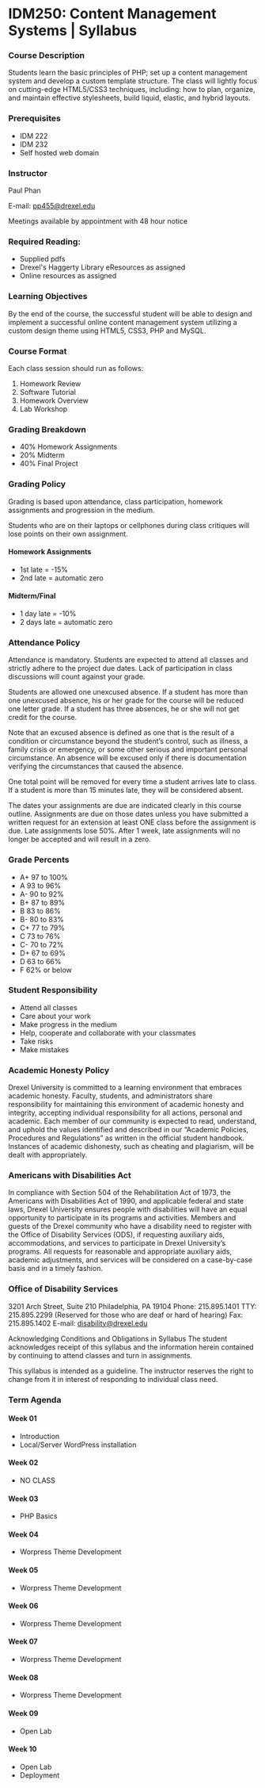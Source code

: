 # IDM250: Content Management Systems | Syllabus

### Course Description
Students learn the basic principles of PHP; set up a content management system and develop a custom template structure. The class will lightly focus on cutting-edge HTML5/CSS3 techniques, including: how to plan, organize, and maintain effective stylesheets, build liquid, elastic, and hybrid layouts.

### Prerequisites
- IDM 222
- IDM 232
- Self hosted web domain

### Instructor 
Paul Phan

E-mail: pp455@drexel.edu

Meetings available by appointment with 48 hour notice

### Required Reading:
- Supplied pdfs
- Drexel's Haggerty Library eResources as assigned
- Online resources as assigned

### Learning Objectives
By the end of the course, the successful student will be able to design and implement a successful online content management system utilizing a custom design theme using HTML5, CSS3, PHP and MySQL.

### Course Format
Each class session should run as follows:
1. Homework Review
2. Software Tutorial
3. Homework Overview
4. Lab Workshop

### Grading Breakdown
- 40% Homework Assignments
- 20% Midterm
- 40% Final Project

### Grading Policy
Grading is based upon attendance, class participation, homework assignments and progression in the medium.

Students who are on their laptops or cellphones during class critiques will lose points on their own assignment.

#### Homework Assignments
- 1st late = -15%
- 2nd late = automatic zero

#### Midterm/Final
- 1 day late = -10%
- 2 days late = automatic zero

### Attendance Policy
Attendance is mandatory. Students are expected to attend all classes and strictly adhere to the project due dates. Lack of participation in class discussions will count against your grade.

Students are allowed one unexcused absence. If a student has more than one unexcused absence, his or her grade for the course will be reduced one letter grade. If a student has three absences, he or she will not get credit for the course.

Note that an excused absence is defined as one that is the result of a condition or circumstance beyond the student’s control, such as illness, a family crisis or emergency, or some other serious and important personal circumstance. An absence will be excused only if there is documentation verifying the circumstances that caused the absence.

One total point will be removed for every time a student arrives late to class. If a student is more than 15 minutes late, they will be considered absent. 

The dates your assignments are due are indicated clearly in this course outline. Assignments are due on those dates unless you have submitted a written request for an extension at least ONE class before the assignment is due. Late assignments lose 50%. After 1 week, late assignments will no longer be accepted and will result in a zero. 

### Grade Percents
- A+ 97 to 100%
- A 93 to 96%
- A- 90 to 92% 
- B+ 87 to 89% 
- B	83 to 86%
- B- 80 to 83% 
- C+ 77 to 79% 
- C	73 to 76%
- C- 70 to 72% 
- D+ 67 to 69% 
- D	63 to 66%
- F	62% or below

### Student Responsibility
- Attend all classes
- Care about your work
- Make progress in the medium
- Help, cooperate and collaborate with your classmates
- Take risks
- Make mistakes

### Academic Honesty Policy
Drexel University is committed to a learning environment that embraces academic honesty. Faculty, students, and administrators share responsibility for maintaining this environment of academic honesty and integrity, accepting individual responsibility for all actions, personal and academic. Each member of our community is expected to read, understand, and uphold the values identified and described in our “Academic Policies, Procedures and Regulations” as written in the official student handbook. Instances of academic dishonesty, such as cheating and plagiarism, will be dealt with appropriately.

### Americans with Disabilities Act
In compliance with Section 504 of the Rehabilitation Act of 1973, the Americans with Disabilities Act of 1990, and applicable federal and state laws, Drexel University ensures people with disabilities will have an equal opportunity to participate in its programs and activities. Members and guests of the Drexel community who have a disability need to register with the Office of Disability Services (ODS), if requesting auxiliary aids, accommodations, and services to participate in Drexel University’s programs. All requests for reasonable and appropriate auxiliary aids, academic adjustments, and services will be considered on a case-by-case basis and in a timely fashion.

### Office of Disability Services
3201 Arch Street, Suite 210
Philadelphia, PA 19104
Phone: 215.895.1401
TTY: 215.895.2299 (Reserved for those who are deaf or hard of hearing)
Fax: 215.895.1402
E-mail: disability@drexel.edu

Acknowledging Conditions and Obligations in Syllabus
The student acknowledges receipt of this syllabus and the information herein contained by continuing to attend classes and turn in assignments.

This syllabus is intended as a guideline. The instructor reserves the right to change from it in interest of responding to individual class need.


### Term Agenda

#### Week 01
- Introduction
- Local/Server WordPress installation 

#### Week 02
- NO CLASS

#### Week 03
- PHP Basics

#### Week 04
- Worpress Theme Development


#### Week 05
- Worpress Theme Development

#### Week 06
- Worpress Theme Development

#### Week 07
- Worpress Theme Development

#### Week 08
- Worpress Theme Development

#### Week 09
- Open Lab

#### Week 10
- Open Lab
- Deployment


